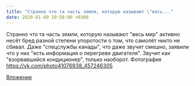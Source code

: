 ```yaml
---
title: "Странно что та часть земли, которую называют \"весь..."
date: 2020-01-09 19:58:00 +0300
---
```


Странно что та часть земли, которую называют "весь мир" активно несёт бред разной степени упоротости о том, что самолёт никто не сбивал. Даже "спецслужбы канады", что даже звучит смешно, заявили что у них "есть информация о перегреве двигателя". Звучит как "взорвавшийся кондиционер", только наоборот.
Фотография
https://vk.com/photo41076938_457246305

[Вложение](https://vk.com/photo41076938_457246305)
